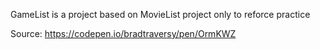 GameList is a project based on MovieList project only to reforce practice

Source: https://codepen.io/bradtraversy/pen/OrmKWZ 